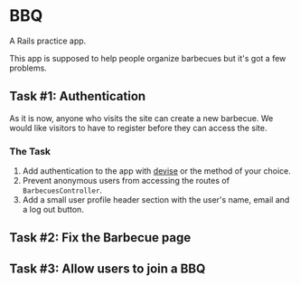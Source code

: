 BBQ
===

A Rails practice app.

This app is supposed to help people organize barbecues
but it's got a few problems.


Task #1: Authentication
-----------------------

As it is now, anyone who visits the site can create a new barbecue.
We would like visitors to have to register before they can access the site.

### The Task ###

1. Add authentication to the app with
[devise](http://devise.plataformatec.com.br) or the method of your choice.
2. Prevent anonymous users from accessing the routes of `BarbecuesController`.
3. Add a small user profile header section
with the user's name, email and a log out button.


Task #2: Fix the Barbecue page
------------------------------


Task #3: Allow users to join a BBQ
----------------------------------
